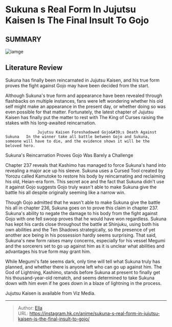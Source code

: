# Sukuna s Real Form In Jujutsu Kaisen Is The Final Insult To Gojo


## SUMMARY 

![iamge](https://static1.srcdn.com/wordpress/wp-content/uploads/2023/09/jujutsu-kaisen-sukuna-s-true-form-and-gojo-satoru.jpg)

## Literature Review

Sukuna has finally been reincarnated in Jujutsu Kaisen, and his true form proves the fight against Gojo may have been decided from the start.





Although Sukuna&#39;s true form and appearance have been revealed through flashbacks on multiple instances, fans were left wondering whether his old self might make an appearance in the present day, or whether doing so was even possible for that matter. Fortunately, the latest chapter of Jujutsu Kaisen has finally put the matter to rest with The King of Curses raising the stakes with his long-awaited reincarnation.




                  Jujutsu Kaisen Foreshadowed Gojo&#39;s Death Against Sukuna   In the winner take all battle between Gojo and Sukuna, someone will have to die, and the evidence shows it will be the beloved hero.   


 Sukuna&#39;s Reincarnation Proves Gojo Was Barely a Challenge 
          

Chapter 237 reveals that Kashimo has managed to force Sukuna&#39;s hand into revealing a major ace up his sleeve. Sukuna uses a Cursed Tool created by Yorozu called Kamutoke to restore his body by reincarnating and reclaiming his old, Heian-era form. This secret ace and the fact that Sukuna didn&#39;t use it against Gojo suggests Gojo truly wasn&#39;t able to make Sukuna give the battle his all despite originally seeming like a narrow win.

Though Gojo admitted that he wasn&#39;t able to make Sukuna give the battle his all in chapter 236, Sukuna goes on to prove this claim in chapter 237. Sukuna&#39;s ability to negate the damage to his body from the fight against Gojo with one fell swoop proves that he would have won regardless. Sukuna has kept his cards close throughout the battle at Shinjuku, using both his own abilities and the Ten Shadows strategically, so the presence of yet another ace being in his possession hardly seems surprising. That said, Sukuna&#39;s new form raises many concerns, especially for his vessel Megumi and the sorcerers set to go up against him as it is unclear what abilities and advantages his true form may grant him.




While Megumi&#39;s fate seems dark, only time will tell what Sukuna truly has planned, and whether there is anyone left who can go up against him. The God of Lightning, Kashimo, stands before Sukuna at present to finally get his thousand-year-old rematch, and seems determined to take Sukuna down with him even if he goes down in a blaze of lightning in the process.

Jujutsu Kaisen is available from Viz Media.



---

> Author: [Ella](https://instagram.hk.cn/)  
> URL: https://instagram.hk.cn/anime/sukuna-s-real-form-in-jujutsu-kaisen-is-the-final-insult-to-gojo/  

